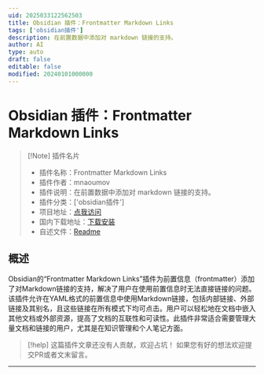 ```yaml
---
uid: 2025033122562503
title: Obsidian 插件：Frontmatter Markdown Links
tags: ['obsidian插件']
description: 在前置数据中添加对 markdown 链接的支持。
author: AI
type: auto
draft: false
editable: false
modified: 20240101000000
---
```


# Obsidian 插件：Frontmatter Markdown Links

> [!Note] 插件名片
> - 插件名称：Frontmatter Markdown Links
> - 插件作者：mnaoumov
> - 插件说明：在前置数据中添加对 markdown 链接的支持。
> - 插件分类：['obsidian插件']
> - 项目地址：[点我访问](https://github.com/mnaoumov/obsidian-frontmatter-markdown-links)
> - 国内下载地址：[下载安装](https://pkmer.cn/products/plugin/pluginMarket/?frontmatter-markdown-links)
> - 自述文件：[Readme](https://ghproxy.net/https://raw.githubusercontent.com/mnaoumov/obsidian-frontmatter-markdown-links/master/README.md)



## 概述

Obsidian的“Frontmatter Markdown Links”插件为前置信息（frontmatter）添加了对Markdown链接的支持，解决了用户在使用前置信息时无法直接链接的问题。该插件允许在YAML格式的前置信息中使用Markdown链接，包括内部链接、外部链接及其别名，且这些链接在所有模式下均可点击。用户可以轻松地在文档中嵌入其他文档或外部资源，提高了文档的互联性和可读性。此插件非常适合需要管理大量文档和链接的用户，尤其是在知识管理和个人笔记方面。


> [!help] 
> 这篇插件文章还没有人贡献，欢迎占坑！
> 如果您有好的想法欢迎提交PR或者文末留言。
> 

---



